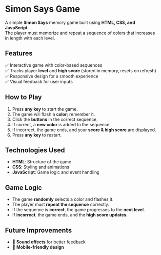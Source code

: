 # **Simon Says Game**  

A simple **Simon Says** memory game built using **HTML, CSS, and JavaScript**.  
The player must memorize and repeat a sequence of colors that increases in length with each level.  

## **Features**  
✅ Interactive game with color-based sequences  
✅ Tracks player **level** and **high score** (stored in memory, resets on refresh)  
✅ Responsive design for a smooth experience  
✅ Visual feedback for user inputs  

## **How to Play**  
1. Press **any key** to start the game.  
2. The game will flash a **color**; remember it.  
3. Click the **buttons** in the correct sequence.  
4. If correct, a **new color** is added to the sequence.  
5. If incorrect, the game ends, and your **score & high score** are displayed.  
6. Press **any key** to restart.  

## **Technologies Used**  
- **HTML**: Structure of the game  
- **CSS**: Styling and animations  
- **JavaScript**: Game logic and event handling  

## **Game Logic**  
- The game **randomly** selects a color and flashes it.  
- The player must **repeat the sequence** correctly.  
- If the sequence is **correct**, the game progresses to the **next level**.  
- If **incorrect**, the game ends, and the **high score updates**.  

## **Future Improvements**    
- 🔹 **Sound effects** for better feedback  
- 🔹 **Mobile-friendly design**  
